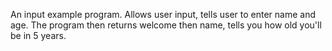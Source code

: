 An input example program.
Allows user input, tells user to enter name and age.
The program then returns welcome then name, tells you how old you'll be in 5 years.
 